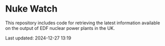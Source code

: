 # Nuke Watch

This repository includes code for retrieving the latest information available on the output of EDF nuclear power plants in the UK.

Last updated: 2024-12-27 13:19
